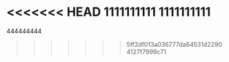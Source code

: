 <<<<<<< HEAD
1111111111
1111111111
=======
444444444 
>>>>>>> 5ff2df013a036777da64531d22904127f7999c71
